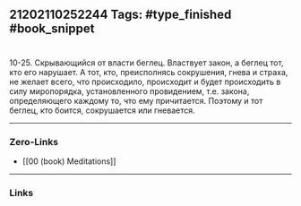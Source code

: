 21202110252244
Tags: #type_finished #book_snippet 
---
# 

 10-25. Скрывающийся от власти  беглец. Властвует закон, а беглец тот, кто его нарушает. А тот, кто, преисполнясь сокрушения, гнева и страха, не желает всего, что происходило, происходит и будет происходить в силу миропорядка, установленного провидением, т.е. закона, определяющего каждому то, что ему причитается. Поэтому и тот беглец, кто боится, сокрушается или гневается. 

---
### Zero-Links
 - [[00 (book) Meditations]]
---
### Links
